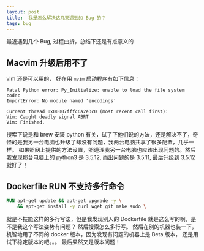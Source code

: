 ```yaml
---
layout: post
title:  我是怎么解决这几天遇到的 Bug 的？
tags: bug
---
```


最近遇到几个 Bug, 过程曲折，总结下还是有点意义的

## Macvim 升级后用不了
vim 还是可以用的， 好在用 `mvim` 启动程序有如下信息：

```
Fatal Python error: Py_Initialize: unable to load the file system codec
ImportError: No module named 'encodings'

Current thread 0x00007fffc6a2e3c0 (most recent call first):
Vim: Caught deadly signal ABRT
Vim: Finished.
```

搜索下说是和 brew 安装 python 有关，试了下他们说的方法，还是解决不了，奇怪的是我另一台电脑也升级了却没有问题，我两台电脑共享了很多配置，几乎一样。
如果照网上提供的方法设置，照道理我另一台电脑也应该出现问题的。然后我发现那台电脑上的 python3 是 3.5.12, 而出问题的是 3.5.11, 最后升级到 3.5.12 就好了！

## Dockerfile RUN 不支持多行命令

```Dockerfile
RUN apt-get update && apt-get upgrade -y \
    && apt-get install -y curl wget git make sudo \
```

就是不技能这样的多行写法，但是我发现别人的 Dockerfile 就是这么写的啊，是不是我这个写法姿势有问题？ 然后搜索怎么多行写。
然后在别的机器也装一下，机智地用了不同的 docker 版本，因为发现有问题的机器上是 Beta 版本， 还是用试下稳定版本的吧。。。 最后果然又是版本问题！
